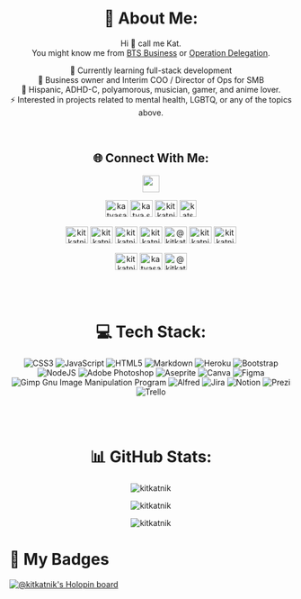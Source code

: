 <div align="center">
  
# 💫 About Me:
Hi 👋 call me Kat.<br/>
You might know me from <a href="https://www.reachandmakemillions.com" target="blank">BTS Business</a> or <a href="https://www.operationdelegation.com" target="blank">Operation Delegation</a>.<br/>
  
🌱 Currently learning full-stack development<br>
💼 Business owner and Interim COO / Director of Ops for SMB<br>
👾 Hispanic, ADHD-C, polyamorous, musician, gamer, and anime lover.<br>
⚡️ Interested in projects related to mental health, LGBTQ, or any of the topics above.
  
<br/>

## 🌐 Connect With Me:
<p align="center">
<a href="https://www.polywork.com/kitkatnik" target="blank"><img src="https://theme.zdassets.com/theme_assets/11575180/c25c154b02dd9e83826a97b6564d96160bc5aa26.png" height="30"></a><br/>

<a href="https://linkedin.com/in/katyasarmiento" target="blank"><img src="https://raw.githubusercontent.com/rahuldkjain/github-profile-readme-generator/master/src/images/icons/Social/linked-in-alt.svg" alt="katyasarmiento" height="30" width="40" /></a>
<a href="https://fb.com/katya.sarmiento1" target="blank"><img src="https://raw.githubusercontent.com/rahuldkjain/github-profile-readme-generator/master/src/images/icons/Social/facebook.svg" alt="katya.sarmiento1" height="30" width="40" /></a>
<a href="https://instagram.com/kitkatnik" target="blank"><img src="https://raw.githubusercontent.com/rahuldkjain/github-profile-readme-generator/master/src/images/icons/Social/instagram.svg" alt="kitkatnik" height="30" width="40" /></a>
<a href="https://twitch.tv/katserenarose" target="_blank"><img src="https://cdn-icons-png.flaticon.com/512/5968/5968819.png" height="30" alt="katserenarose"></a>
  
<a href="https://www.codechef.com/users/kitkatnik" target="blank"><img src="https://cdn.jsdelivr.net/npm/simple-icons@3.1.0/icons/codechef.svg" alt="kitkatnik" height="30" width="40" /></a>
<a href="https://www.hackerrank.com/kitkatnik" target="blank"><img src="https://raw.githubusercontent.com/rahuldkjain/github-profile-readme-generator/master/src/images/icons/Social/hackerrank.svg" alt="kitkatnik" height="30" width="40" /></a>
<a href="https://codeforces.com/profile/kitkatnik" target="blank"><img src="https://raw.githubusercontent.com/rahuldkjain/github-profile-readme-generator/master/src/images/icons/Social/codeforces.svg" alt="kitkatnik" height="30" width="40" /></a>
<a href="https://www.leetcode.com/kitkatnik" target="blank"><img src="https://raw.githubusercontent.com/rahuldkjain/github-profile-readme-generator/master/src/images/icons/Social/leet-code.svg" alt="kitkatnik" height="30" width="40" /></a>
<a href="https://www.hackerearth.com/@kitkatnik" target="blank"><img src="https://raw.githubusercontent.com/rahuldkjain/github-profile-readme-generator/master/src/images/icons/Social/hackerearth.svg" alt="@kitkatnik" height="30" width="40" /></a>
<a href="https://auth.geeksforgeeks.org/user/kitkatnik" target="blank"><img src="https://raw.githubusercontent.com/rahuldkjain/github-profile-readme-generator/master/src/images/icons/Social/geeks-for-geeks.svg" alt="kitkatnik" height="30" width="40" /></a>
<a href="https://www.topcoder.com/members/kitkatnik" target="blank"><img src="https://raw.githubusercontent.com/rahuldkjain/github-profile-readme-generator/master/src/images/icons/Social/topcoder.svg" alt="kitkatnik" height="30" width="40" /></a>

<a href="https://dev.to/kitkatnik" target="blank"><img src="https://raw.githubusercontent.com/rahuldkjain/github-profile-readme-generator/master/src/images/icons/Social/devto.svg" alt="kitkatnik" height="30" width="40" /></a>
<a href="https://kaggle.com/katyasarmiento" target="blank"><img src="https://raw.githubusercontent.com/rahuldkjain/github-profile-readme-generator/master/src/images/icons/Social/kaggle.svg" alt="katyasarmiento" height="30" width="40" /></a>
<a href="https://hashnode.com/@kitkatnik" target="blank"><img src="https://raw.githubusercontent.com/rahuldkjain/github-profile-readme-generator/master/src/images/icons/Social/hashnode.svg" alt="@kitkatnik" height="30" width="40" /></a>
</p>
  
<br/><br/>

# 💻 Tech Stack:

![CSS3](https://img.shields.io/badge/css3-%231572B6.svg?style=for-the-badge&logo=css3&logoColor=white) ![JavaScript](https://img.shields.io/badge/javascript-%23323330.svg?style=for-the-badge&logo=javascript&logoColor=%23F7DF1E) ![HTML5](https://img.shields.io/badge/html5-%23E34F26.svg?style=for-the-badge&logo=html5&logoColor=white) ![Markdown](https://img.shields.io/badge/markdown-%23000000.svg?style=for-the-badge&logo=markdown&logoColor=white) ![Heroku](https://img.shields.io/badge/heroku-%23430098.svg?style=for-the-badge&logo=heroku&logoColor=white) ![Bootstrap](https://img.shields.io/badge/bootstrap-%23563D7C.svg?style=for-the-badge&logo=bootstrap&logoColor=white) ![NodeJS](https://img.shields.io/badge/node.js-6DA55F?style=for-the-badge&logo=node.js&logoColor=white) ![Adobe Photoshop](https://img.shields.io/badge/adobephotoshop-%2331A8FF.svg?style=for-the-badge&logo=adobephotoshop&logoColor=white) ![Aseprite](https://img.shields.io/badge/Aseprite-FFFFFF?style=for-the-badge&logo=Aseprite&logoColor=#7D929E) ![Canva](https://img.shields.io/badge/Canva-%2300C4CC.svg?style=for-the-badge&logo=Canva&logoColor=white) 	![Figma](https://img.shields.io/badge/figma-%23F24E1E.svg?style=for-the-badge&logo=figma&logoColor=white) ![Gimp Gnu Image Manipulation Program](https://img.shields.io/badge/Gimp-657D8B?style=for-the-badge&logo=gimp&logoColor=FFFFFF) ![Alfred](https://img.shields.io/badge/alfred-%235C1F87.svg?style=for-the-badge&logo=alfred) ![Jira](https://img.shields.io/badge/jira-%230A0FFF.svg?style=for-the-badge&logo=jira&logoColor=white) ![Notion](https://img.shields.io/badge/Notion-%23000000.svg?style=for-the-badge&logo=notion&logoColor=white) ![Prezi](https://img.shields.io/badge/Prezi-%23000000.svg?style=for-the-badge&logo=Prezi&logoColor=white) ![Trello](https://img.shields.io/badge/Trello-%23026AA7.svg?style=for-the-badge&logo=Trello&logoColor=white)

<br/><br/>
  
# 📊 GitHub Stats:
<p><img src="https://github-readme-streak-stats.herokuapp.com?user=Kitkatnik&theme=dracula&hide_border=true&ring=A195E2&sideNums=A195E2&sideLabels=A195E2)](https://git.io/streak-stats&count_private=true" alt="kitkatnik" /></p>
<p><img src="https://github-readme-stats.vercel.app/api?username=kitkatnik&show_icons=true&theme=dracula&title_color=a195e2&text_color=f7f7f1&bg_color=282a36&hide_border=true&locale=en&count_private=true" alt="kitkatnik" /></p>
<p><img src="https://github-readme-stats.vercel.app/api/top-langs?username=kitkatnik&show_icons=true&theme=dracula&title_color=a195e2&text_color=f7f7f1&bg_color=282a36&hide_border=true&locale=en&&count_private=truelayout=compact" alt="kitkatnik" /></p>
</div>

# 💯 My Badges

[![@kitkatnik's Holopin board](https://holopin.me/kitkatnik)](https://holopin.io/@kitkatnik)

